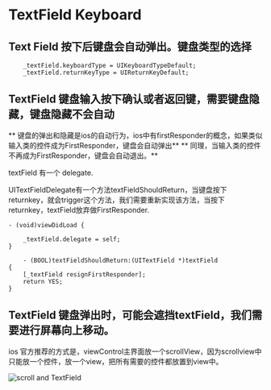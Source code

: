 # TextField Keyboard

## Text Field 按下后键盘会自动弹出。键盘类型的选择
```objc
    _textField.keyboardType = UIKeyboardTypeDefault;
    _textField.returnKeyType = UIReturnKeyDefault;

```

## TextField 键盘输入按下确认或者返回键，需要键盘隐藏，键盘隐藏不会自动
** 键盘的弹出和隐藏是ios的自动行为，ios中有firstResponder的概念，如果类似输入类的控件成为FirstResponder，键盘会自动弹出**
** 同理，当输入类的控件不再成为FirstResponder，键盘会自动退出。**

textField 有一个<UITextFieldDelegate> delegate.

UITextFieldDelegate有一个方法textFieldShouldReturn，当键盘按下returnkey，就会trigger这个方法，我们需要重新实现该方法，当按下returnkey，textField放弃做FirstResponder.

```objc
- (void)viewDidLoad {

    _textField.delegate = self;
}

	- (BOOL)textFieldShouldReturn:(UITextField *)textField
{
    [_textField resignFirstResponder];
    return YES;
}

```

## TextField 键盘弹出时，可能会遮挡textField，我们需要进行屏幕向上移动。
ios 官方推荐的方式是，viewControl主界面放一个scrollView，因为scrollview中只能放一个控件，放一个view，把所有需要的控件都放置到view中。

![scroll and TextField](https://stackoverflow.com/questions/37223709/using-scroll-view-with-autolayout-swift)